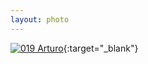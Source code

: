 ```yaml
---
layout: photo
---
```


[![019 Arturo](https://c2.staticflickr.com/4/3726/19019557254_fae4ec8004_c.jpg)](https://www.flickr.com/photos/131440297@N08/19019557254/){:target="_blank"}
